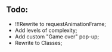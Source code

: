 ## Todo:
- !!!Rewrite to requestAnimationFrame;
- Add levels of complexity;
- Add custom "Game over" pop-up;
- Rewrite to Classes;
